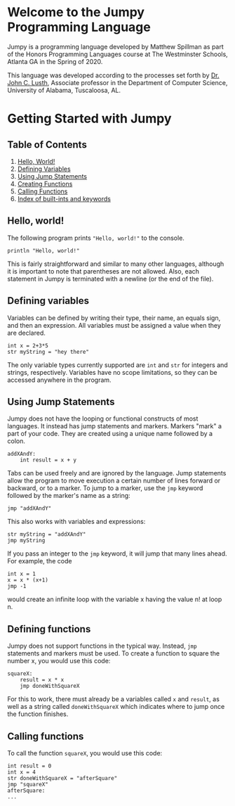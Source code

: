 # Welcome to the Jumpy Programming Language

Jumpy is a programming language developed by Matthew Spillman as part of the Honors Programming Languages course at The Westminster Schools, Atlanta GA in the Spring of 2020.

This language was developed according to the processes set forth by [Dr. John C. Lusth](https://eng.ua.edu/people/dr-john-lusth/), Associate professor in the Department of Computer Science, University of Alabama, Tuscaloosa, AL.

# Getting Started with Jumpy

## Table of Contents

1. [Hello, World!](#hello_world)
2. [Defining Variables](#defining-variables)
3. [Using Jump Statements](#using-jump-statements)
3. [Creating Functions](#creating-functions)
4. [Calling Functions](#calling-functions)
5. [Index of built-ints and keywords](#index)

## Hello, world!

The following program prints `"Hello, world!"` to the console.

```
println "Hello, world!"
```

This is fairly straightforward and similar to many other languages, although it is important to note that parentheses are not allowed. Also, each statement in Jumpy is terminated with a newline (or the end of the file).

## Defining variables

Variables can be defined by writing their type, their name, an equals sign, and then an expression. All variables must be assigned a value when they are declared.

```
int x = 2+3*5
str myString = "hey there"
```

The only variable types currently supported are `int` and `str` for integers and strings, respectively. Variables have no scope limitations, so they can be accessed anywhere in the program.

## Using Jump Statements

Jumpy does not have the looping or functional constructs of most languages. It instead has jump statements and markers. Markers "mark" a part of your code. They are created using a unique name followed by a colon.

```
addXAndY:
    int result = x + y
```

Tabs can be used freely and are ignored by the language. Jump statements allow the program to move execution a certain number of lines forward or backward, or to a marker. To jump to a marker, use the `jmp` keyword followed by the marker's name as a string:
```
jmp "addXAndY"
```

This also works with variables and expressions:
```
str myString = "addXAndY"
jmp myString
```

If you pass an integer to the `jmp` keyword, it will jump that many lines ahead. For example, the code
```
int x = 1
x = x * (x+1)
jmp -1
```

would create an infinite loop with the variable x having the value n! at loop n.

## Defining functions

Jumpy does not support functions in the typical way. Instead, `jmp` statements and markers must be used. To create a function to square the number x, you would use this code:

```
squareX:
    result = x * x
    jmp doneWithSquareX
```
For this to work, there must already be a variables called `x` and `result`, as well as a string called `doneWithSquareX` which indicates where to jump once the function finishes.

## Calling functions

To call the function `squareX`, you would use this code:
```
int result = 0
int x = 4
str doneWithSquareX = "afterSquare"
jmp "squareX"
afterSquare:
...
```
